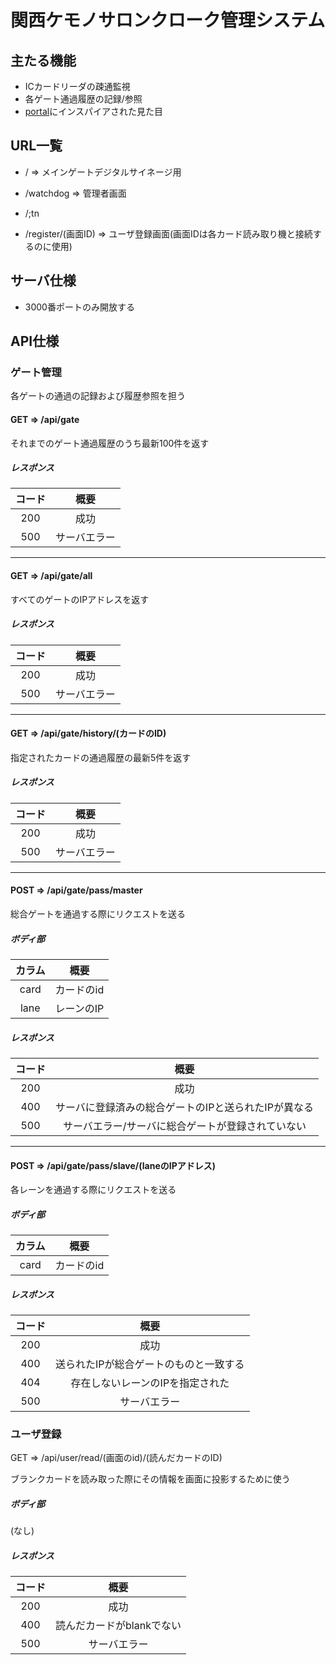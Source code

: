 # 関西ケモノサロンクローク管理システム

## 主たる機能

- ICカードリーダの疎通監視
- 各ゲート通過履歴の記録/参照
- [portal]にインスパイアされた見た目

[portal]:http://www.thinkwithportals.com/

## URL一覧

- / => メインゲートデジタルサイネージ用
- /watchdog => 管理者画面
- /;tn

- /register/(画面ID) => ユーザ登録画面(画面IDは各カード読み取り機と接続するのに使用)

## サーバ仕様

- 3000番ポートのみ開放する

## API仕様

### ゲート管理

各ゲートの通過の記録および履歴参照を担う

#### GET => /api/gate

それまでのゲート通過履歴のうち最新100件を返す

##### レスポンス

|コード|概要|
|:--:|:--:|
|200|成功|
|500|サーバエラー|

---

#### GET => /api/gate/all

すべてのゲートのIPアドレスを返す

##### レスポンス

|コード|概要|
|:--:|:--:|
|200|成功|
|500|サーバエラー|

---

#### GET => /api/gate/history/(カードのID)

指定されたカードの通過履歴の最新5件を返す

##### レスポンス

|コード|概要|
|:--:|:--:|
|200|成功|
|500|サーバエラー|

---

#### POST => /api/gate/pass/master

総合ゲートを通過する際にリクエストを送る

##### ボディ部

|カラム|概要|
|:--:|:--:|
|card|カードのid|
|lane|レーンのIP|

##### レスポンス

|コード|概要|
|:--:|:--:|
|200|成功|
|400|サーバに登録済みの総合ゲートのIPと送られたIPが異なる|
|500|サーバエラー/サーバに総合ゲートが登録されていない|

---

#### POST => /api/gate/pass/slave/(laneのIPアドレス)

各レーンを通過する際にリクエストを送る

##### ボディ部

|カラム|概要|
|:--:|:--:|
|card|カードのid|

##### レスポンス

|コード|概要|
|:--:|:--:|
|200|成功|
|400|送られたIPが総合ゲートのものと一致する|
|404|存在しないレーンのIPを指定された|
|500|サーバエラー|

### ユーザ登録

GET => /api/user/read/(画面のid)/(読んだカードのID)

ブランクカードを読み取った際にその情報を画面に投影するために使う

##### ボディ部

(なし)

##### レスポンス

|コード|概要|
|:--:|:--:|
|200|成功|
|400|読んだカードがblankでない|
|500|サーバエラー|
